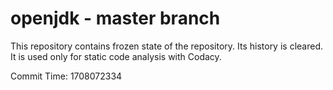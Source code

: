 # openjdk - master branch

This repository contains frozen state of the repository.
Its history is cleared. It is used only for static code
analysis with Codacy.

Commit Time: 1708072334